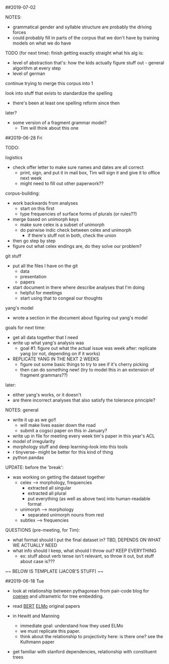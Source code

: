 ##2019-07-02

NOTES:
- grammatical gender and syllable structure are probably the driving forces
- could probably fill in parts of the corpus that we don't have by training models on what we do have

TODO (for next time):
finish getting exactly straight what his alg is:
- level of abstraction that's:
	how the kids actually figure stuff out
		- general algorithm at every step
- level of german

continue trying to merge this corpus into 1

look into stuff that exists to standardize the spelling
- there's been at least one spelling reform since then


later?
- some version of a fragment grammar model?
	- Tim will think about this one

##2019-06-28 Fri



TODO:

logistics
- check offer letter to make sure names and dates are all correct
	- print, sign, and put it in mail box, Tim will sign it and give it to office next week
	- might need to fill out other paperwork??
	
corpus-building:
- work backwards from analyses
	- start on this first
	- type frequencies of surface forms of plurals (or rules??)
- merge based on unimorph keys
	- make sure celex is a subset of unimorph
	- do pairwise indic check between celex and unimorph
		- if there's stuff not in both, check the union
- then go step by step 
- figure out what celex endings are, do they solve our problem?

git stuff
- put all the files I have on the git
	- data
	- presentation
	- papers
- start document in there where describe analyses that I'm doing
	- helpful for meetings
	- start using that to congeal our thoughts
	
yang's model
- wrote a section in the document about figuring out yang's model

goals for next time:
- get all data together that I need
- write up what yang's analysis was
	- goal #1: figure out what the actual issue was 
	week after: replicate yang (or not, depending on if it works)
- REPLICATE YANG IN THE NEXT 2 WEEKS
	- figure out some basic things to try to see if it's cherry picking
	- then can do something new! (try to model this in an extension of fragment grammars??)
	
later:
- either yang's works, or it doesn't
- are there incorrect analyses that also satisfy the tolerance principle?


NOTES:
general
- write it up as we go!!
	- will make lives easier down the road
	- submit a cogsci paper on this in January?
- write up in file for meeting every week
tim's paper in this year's ACL
- model of irregularity
- morphology stuff and deep learning–look into this
tools
- r tinyverse– might be better for this kind of thing
- python pandas

UPDATE:
before the 'break': 
- was working on getting the dataset together
	- celex --> morphology, frequencies
		- extracted all singular
		- extracted all plural
		- put everything (as well as above two) into human-readable format
	- unimorph --> morphology
		- separated unimorph nouns from rest
	- subtlex --> frequencies

QUESTIONS (pre-meeting, for Tim):
- what format should I put the final dataset in?	TBD, DEPENDS ON WHAT WE ACTUALLY NEED
- what info should I keep, what should I throw out?	KEEP EVERYTHING
	- ex: stuff about verb tense isn't relevant, so throw it out, but stuff about case is???




~~ BELOW IS TEMPLATE (JACOB'S STUFF) ~~

##2019-06-18 Tue

- look at relationship between pythagorean from pair-code blog for [coenen](cites/coenen.a.2019.pdf) and ultrametric for tree embedding.
- read [BERT](cites/devlin/j.2019.pdf) [ELMo](cites/peters.m.2018.pdf)  original papers
- in Hewitt and Manning
    - immediate goal: understand how they used ELMo
    - we must replicate this paper.
    - think about the relationship to projectivity here: is there one? see the Kulhmann paper

- get familiar with stanford dependencies, relationship with constituent trees
